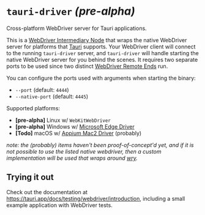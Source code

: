 # `tauri-driver` _(pre-alpha)_

Cross-platform WebDriver server for Tauri applications.

This is a [WebDriver Intermediary Node] that wraps the native WebDriver server
for platforms that [Tauri] supports. Your WebDriver client will connect to the
running `tauri-driver` server, and `tauri-driver` will handle starting the
native WebDriver server for you behind the scenes. It requires two separate
ports to be used since two distinct [WebDriver Remote Ends] run.

You can configure the ports used with arguments when starting the binary:
* `--port` (default: `4444`)
* `--native-port` (default: `4445`)

Supported platforms:
* **[pre-alpha]** Linux w/ `WebKitWebDriver`
* **[pre-alpha]** Windows w/ [Microsoft Edge Driver]
* **[Todo]** macOS w/ [Appium Mac2 Driver] (probably)

_note: the (probably) items haven't been proof-of-concept'd yet, and if it is
not possible to use the listed native webdriver, then a custom implementation
will be used that wraps around [wry]._

## Trying it out

Check out the documentation at https://tauri.app/docs/testing/webdriver/introduction,
including a small example application with WebDriver tests.

[WebDriver Intermediary Node]: https://www.w3.org/TR/webdriver/#dfn-intermediary-nodes
[WebDriver Remote Ends]: https://www.w3.org/TR/webdriver/#dfn-remote-ends
[Microsoft Edge Driver]: https://developer.microsoft.com/en-us/microsoft-edge/tools/webdriver/
[Appium Mac2 Driver]: https://github.com/appium/appium-mac2-driver
[wry]: https://github.com/tauri-apps/wry
[Tauri]: https://github.com/tauri-apps/tauri
